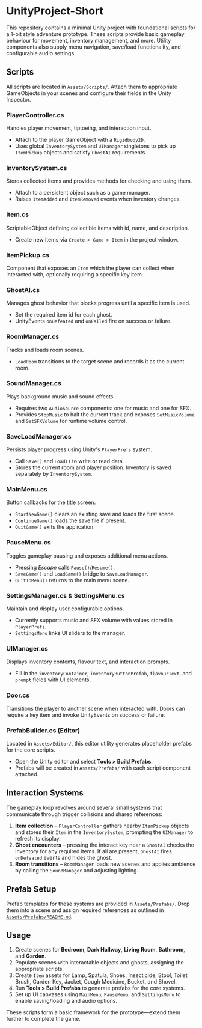 # UnityProject-Short

This repository contains a minimal Unity project with foundational scripts for a 1-bit style adventure prototype. These scripts provide basic gameplay behaviour for movement, inventory management, and more. Utility components also supply menu navigation, save/load functionality, and configurable audio settings.

## Scripts
All scripts are located in `Assets/Scripts/`. Attach them to appropriate GameObjects in your scenes and configure their fields in the Unity Inspector.

### PlayerController.cs
Handles player movement, tiptoeing, and interaction input.
- Attach to the player GameObject with a `Rigidbody2D`.
- Uses global `InventorySystem` and `UIManager` singletons to pick up `ItemPickup` objects and satisfy `GhostAI` requirements.

### InventorySystem.cs
Stores collected items and provides methods for checking and using them.
- Attach to a persistent object such as a game manager.
- Raises `ItemAdded` and `ItemRemoved` events when inventory changes.

### Item.cs
ScriptableObject defining collectible items with id, name, and description.
- Create new items via `Create > Game > Item` in the project window.

### ItemPickup.cs
Component that exposes an `Item` which the player can collect when interacted with, optionally requiring a specific key item.


### GhostAI.cs
Manages ghost behavior that blocks progress until a specific item is used.
- Set the required item id for each ghost.
- UnityEvents `onDefeated` and `onFailed` fire on success or failure.

### RoomManager.cs
Tracks and loads room scenes.
- `LoadRoom` transitions to the target scene and records it as the current room.

### SoundManager.cs
Plays background music and sound effects.
- Requires two `AudioSource` components: one for music and one for SFX.
- Provides `StopMusic` to halt the current track and exposes `SetMusicVolume` and `SetSFXVolume` for runtime volume control.

### SaveLoadManager.cs
Persists player progress using Unity's `PlayerPrefs` system.
- Call `Save()` and `Load()` to write or read data.
- Stores the current room and player position. Inventory is saved separately by `InventorySystem`.

### MainMenu.cs
Button callbacks for the title screen.
- `StartNewGame()` clears an existing save and loads the first scene.
- `ContinueGame()` loads the save file if present.
- `QuitGame()` exits the application.

### PauseMenu.cs
Toggles gameplay pausing and exposes additional menu actions.
- Pressing *Escape* calls `Pause()`/`Resume()`.
- `SaveGame()` and `LoadGame()` bridge to `SaveLoadManager`.
- `QuitToMenu()` returns to the main menu scene.

### SettingsManager.cs & SettingsMenu.cs
Maintain and display user configurable options.
- Currently supports music and SFX volume with values stored in `PlayerPrefs`.
- `SettingsMenu` links UI sliders to the manager.

### UIManager.cs
Displays inventory contents, flavour text, and interaction prompts.
- Fill in the `inventoryContainer`, `inventoryButtonPrefab`, `flavourText`, and `prompt` fields with UI elements.

### Door.cs
Transitions the player to another scene when interacted with. Doors can require a key item and invoke UnityEvents on success or failure.


### PrefabBuilder.cs (Editor)
Located in `Assets/Editor/`, this editor utility generates placeholder prefabs for the core scripts.
- Open the Unity editor and select **Tools > Build Prefabs**.
- Prefabs will be created in `Assets/Prefabs/` with each script component attached.

## Interaction Systems
The gameplay loop revolves around several small systems that communicate through trigger collisions and shared references:

1. **Item collection** – `PlayerController` gathers nearby `ItemPickup` objects and stores their `Item` in the `InventorySystem`, prompting the `UIManager` to refresh its display.
2. **Ghost encounters** – pressing the interact key near a `GhostAI` checks the inventory for any required items. If all are present, `GhostAI` fires `onDefeated` events and hides the ghost.
3. **Room transitions** – `RoomManager` loads new scenes and applies ambience by calling the `SoundManager` and adjusting lighting.

## Prefab Setup
Prefab templates for these systems are provided in `Assets/Prefabs/`. Drop them into a scene and assign required references as outlined in [`Assets/Prefabs/README.md`](Assets/Prefabs/README.md).

## Usage
1. Create scenes for **Bedroom**, **Dark Hallway**, **Living Room**, **Bathroom**, and **Garden**.
2. Populate scenes with interactable objects and ghosts, assigning the appropriate scripts.
3. Create `Item` assets for Lamp, Spatula, Shoes, Insecticide, Stool, Toilet Brush, Garden Key, Jacket, Cough Medicine, Bucket, and Shovel.
4. Run **Tools > Build Prefabs** to generate prefabs for the core systems.
5. Set up UI canvases using `MainMenu`, `PauseMenu`, and `SettingsMenu` to enable saving/loading and audio options.

These scripts form a basic framework for the prototype—extend them further to complete the game.

